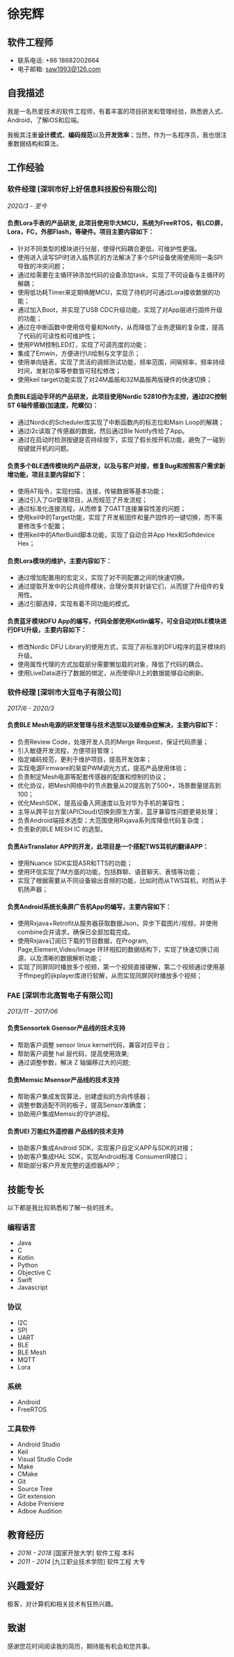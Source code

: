 # 徐宪辉

## 软件工程师

- 联系电话: +86 18682002664
- 电子邮箱: [saw1993@126.com](saw1993@126.com)


## 自我描述

我是一名热爱技术的软件工程师，有着丰富的项目研发和管理经验，熟悉嵌⼊式、Android，了解iOS和后端。

我极其注重**设计模式**，**编码规范**以及**开发效率**；当然，作为一名程序员，我也很注重数据结构和算法。


## 工作经验

### **软件经理** [深圳市好上好信息科技股份有限公司]

*2020/3 - 至今*

#### 负责**Lora手表**的**产品研发**, 此项目使用华大MCU，系统为FreeRTOS，有LCD屏，Lora，FC，外部Flash，等硬件。项目主要内容如下：
* 针对不同类型的模块进行分层，使得代码耦合更低，可维护性更强。
* 使用进入读写SPI时进入临界区的方法解决了多个SPI设备使用使用同一条SPI导致的冲突问题；
* 通过给需要在主循环钟添加代码的设备添加task，实现了不同设备与主循环的解耦；
* 使用低功耗Timer来定期唤醒MCU，实现了待机时可通过Lora接收数据的功能；
* 通过加入Boot，并实现了USB CDC升级功能，实现了对App层进行固件升级的功能；
* 通过在中断函数中使用信号量和Notify，从而降低了业务逻辑的复杂度，提高了代码的可读性和可维护性；
* 使用PWM控制LED灯，实现了可调亮度的功能；
* 集成了Emwin，方便进行UI绘制与文字显示；
* 使用单向链表，实现了灵活的调频测试功能，频率范围，间隔频率，频率持续时间，发射功率等参数皆可轻松修改；
* 使用keil target功能实现了对24M晶振和32M晶振两版硬件的快速切换；

#### 负责**BLE运动手环**的**产品研发**，此项目使用Nordic 52810作为主控，通过I2C控制ST 6轴传感器(加速度，陀螺仪)：
* 通过Nordic的Scheduler库实现了中断函数内的标志位和Main Loop的解耦；
* 通过i2c读取了传感器的数据，然后通过Ble Notify传给了App。
* 通过在启动时检测按键是否持续按下，实现了假长按开机功能，避免了一碰到按键就开机的问题。

#### 负责多个**BLE透传模块**的**产品研发**，以及与客户对接，修复Bug和按照客户需求新增功能，项目主要内容如下：
* 使用AT指令，实现扫描，连接，传输数据等基本功能；
* 通过引入了Git管理项目，从而规范了开发流程；
* 通过标准化连接流程，从而修复了GATT连接兼容性差的问题；
* 使用keil中的Target功能，实现了开发板固件和量产固件的一键切换，而不需要修改多个配置；
* 使用keil中的AfterBuild脚本功能，实现了自动合并App Hex和Softdevice Hex；


#### 负责**Lora模块**的**维护**，主要内容如下：
* 通过增加配置用的宏定义，实现了对不同配置之间的快速切换。
* 通过提取开发中的公共组件模块，合理分类并封装它们，从而提了升组件的复用性。
* 通过引脚选择，实现有着不同功能的模式。

#### 负责**蓝牙模块DFU App**的编写，代码全部使用Kotlin编写，可全自动对BLE模块进行DFU升级，主要内容如下：

* 修改Nordic DFU Library的使用方式，实现了非标准的DFU程序的蓝牙模块的升级。
* 使用属性代理的方式加载部分需要懒加载的对象，降低了代码的耦合。
* 使用LiveData进行了数据的绑定，从而使得UI上的数据能够自动刷新。



### **软件经理** [深圳市大豆电子有限公司]

*2017/6 - 2020/3*

#### 负责**BLE Mesh电源**的**研发管理**与**技术选型**以及**疑难杂症解决**，主要内容如下：

* 负责Review Code，处理开发人员的Merge Request，保证代码质量；
* 引入敏捷开发流程，方便项目管理；
* 指定编码规范，更利于维护项目，提高开发效率；
* 实现电源Firmware的渐变PWM调光方式，提高产品使用体验；
* 负责制定Mesh电源等配套传感器的配置和控制的协议；
* 优化协议，把Mesh网络中的节点数量从20提高到了500+，场景数量提高到100；
* 优化MeshSDK，提高设备入网速度以及对华为手机的兼容性；
* 主导从跨平台方案(APICloud)切换到原生方案，蓝牙兼容性问题更易处理；
* 负责Android端技术选型；大范围使用Rxjava系列库降低代码复杂度；
* 负责新的BLE MESH IC 的选型。

#### 负责AirTranslator APP的开发，此项目是一个**搭配TWS耳机的翻译APP**：
* 使用Nuance SDK实现ASR和TTS的功能；
* 使用环信实现了IM方面的功能，包括群聊、语音聊天、表情等功能；
* 实现了根据需要从不同设备输出音频的功能，比如时而从TWS耳机，时而从手机扬声器；

#### 负责**Android系统长条屏广告机App**的编写，主要内容如下：
* 使用Rxjava+Retrofit从服务器获取数据Json，异步下载图片/视频，并使用combine合并请求，确保已全部加载完成。
* 使用Rxjava订阅已下载的节目数据，在Program, Page,Element,Video/Image 环环相扣的数据结构下，实现了快速切换订阅源，以及清晰的数据解析功能；
* 实现了同屏同时播放多个视频，第一个视频直接硬解，第二个视频通过使用基于ffmpeg的ijkplayer库进行软解，从而实现同屏同时播放多个视频；


### **FAE** [深圳市北高智电子有限公司]

*2013/11 - 2017/06*

#### 负责**Sensortek Gsensor产品线**的技术支持
* 帮助客户调整 sensor linux kernel代码，兼容对应平台；
* 帮助客户调整 hal 层代码，提⾼使⽤效果;
* 通过调整参数，解决 Z 轴偏移过大的问题;

#### 负责**Memsic Msensor产品线**的技术支持
* 帮助客户集成发现算法，创建虚拟的方向传感器；
* 调整参数适配不同的板子，提高Sensor准确度；
* 协助用户集成Memsic的守护进程。

#### 负责**UEI 万能红外遥控器** 产品线的技术支持
* 协助客户集成Android SDK，实现客户自定义APP与SDK的对接；
* 协助客户集成HAL SDK，实现Android标准 ConsumerIR接口；
* 帮助部分客户开发完整的遥控器APP；


## 技能专长

以下都是我比较熟悉和了解一些的技术。

### 编程语言

- Java
- C 
- Kotlin
- Python
- Objective C
- Swift
- Javascript


### 协议
- I2C
- SPI
- UART
- BLE
- BLE Mesh
- MQTT
- Lora

### 系统
- Android
- FreeRTOS

### 工具软件
- Android Studio
- Keil
- Visual Studio Code
- Make
- CMake
- Git
- Source Tree
- Git extension
- Adobe Premiere
- Adboe Audition


## 教育经历

- *2016 - 2018* [国家开放大学] 软件工程 本科
- *2011 - 2014* [九江职业技术学院] 软件工程 大专


## 兴趣爱好

极客，对计算机和相关技术有狂热兴趣。

## 致谢

感谢您花时间阅读我的简历，期待能有机会和您共事。